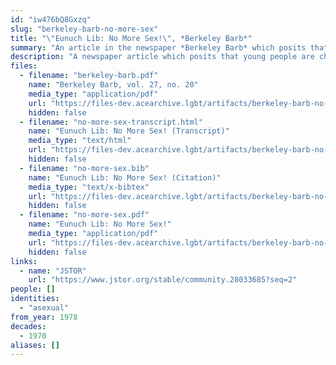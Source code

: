 ```yaml
---
id: "iw476bQ8Gxzq"
slug: "berkeley-barb-no-more-sex"
title: "\"Eunuch Lib: No More Sex!\", *Berkeley Barb*"
summary: "An article in the newspaper *Berkeley Barb* which posits that young people are choosing to be asexual"
description: "A newspaper article which posits that young people are choosing to be asexual and join the \"chastity underground\""
files:
  - filename: "berkeley-barb.pdf"
    name: "Berkeley Barb, vol. 27, no. 20"
    media_type: "application/pdf"
    url: "https://files-dev.acearchive.lgbt/artifacts/berkeley-barb-no-more-sex/berkeley-barb.pdf"
    hidden: false
  - filename: "no-more-sex-transcript.html"
    name: "Eunuch Lib: No More Sex! (Transcript)"
    media_type: "text/html"
    url: "https://files-dev.acearchive.lgbt/artifacts/berkeley-barb-no-more-sex/no-more-sex-transcript.html"
    hidden: false
  - filename: "no-more-sex.bib"
    name: "Eunuch Lib: No More Sex! (Citation)"
    media_type: "text/x-bibtex"
    url: "https://files-dev.acearchive.lgbt/artifacts/berkeley-barb-no-more-sex/no-more-sex.bib"
    hidden: false
  - filename: "no-more-sex.pdf"
    name: "Eunuch Lib: No More Sex!"
    media_type: "application/pdf"
    url: "https://files-dev.acearchive.lgbt/artifacts/berkeley-barb-no-more-sex/no-more-sex.pdf"
    hidden: false
links:
  - name: "JSTOR"
    url: "https://www.jstor.org/stable/community.28033685?seq=2"
people: []
identities:
  - "asexual"
from_year: 1978
decades:
  - 1970
aliases: []
---
```

